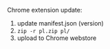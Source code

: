 Chrome extension update:

1. update manifest.json (version)
2. `zip -r pl.zip pl/`
3. upload to Chrome webstore

